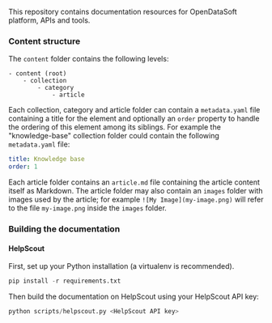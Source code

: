 This repository contains documentation resources for OpenDataSoft platform, APIs and tools.

### Content structure
The `content` folder contains the following levels:
```
- content (root)
	- collection
		- category
			- article
```

Each collection, category and article folder can contain a `metadata.yaml` file containing a title for the element and optionally an `order` property to handle the ordering of this element among its siblings.
For example the "knowledge-base" collection folder could contain the following `metadata.yaml` file:
```yaml
title: Knowledge base
order: 1
```

Each article folder contains an `article.md` file containing the article content itself as Markdown.
The article folder may also contain an `images` folder with images used by the article; for example `![My Image](my-image.png)` will refer to the file `my-image.png` inside the `images` folder.

### Building the documentation
#### HelpScout
First, set up your Python installation (a virtualenv is recommended).
```python
pip install -r requirements.txt
```

Then build the documentation on HelpScout using your HelpScout API key:
```python
python scripts/helpscout.py <HelpScout API key>
```
